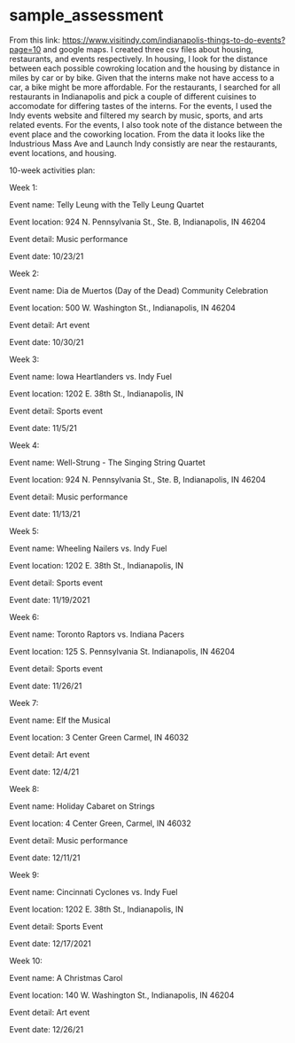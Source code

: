 # sample_assessment

From this link: https://www.visitindy.com/indianapolis-things-to-do-events?page=10 and google maps. I created three csv files about housing, restaurants, and events respectively. In housing, I look for the distance between each possible cowroking location and the housing by distance in miles by car or by bike. Given that the interns make not have access to a car, a bike might be more affordable. For the restaurants, I searched for all restaurants in Indianapolis and pick a couple of different cuisines to accomodate for differing tastes of the interns. For the events, I used the Indy events website and filtered my search by music, sports, and arts related events. For the events, I also took note of the distance between the event place and the coworking location. From the data it looks like the Industrious Mass Ave and Launch Indy consistly are near the restaurants, event locations, and housing. 


10-week activities plan:




Week 1: 

Event name: Telly Leung with the Telly Leung Quartet

Event location: 924 N. Pennsylvania St., Ste. B, Indianapolis, IN 46204

Event detail: Music performance

Event date: 10/23/21



Week 2: 

Event name: Dia de Muertos (Day of the Dead) Community Celebration 

Event location: 500 W. Washington St., Indianapolis, IN 46204

Event detail: Art event 

Event date: 10/30/21



Week 3: 

Event name: Iowa Heartlanders vs. Indy Fuel

Event location: 1202 E. 38th St., Indianapolis, IN

Event detail: Sports event 

Event date: 11/5/21



Week 4: 

Event name: Well-Strung - The Singing String Quartet

Event location: 924 N. Pennsylvania St., Ste. B, Indianapolis, IN 46204

Event detail: Music performance

Event date: 11/13/21



Week 5: 

Event name: Wheeling Nailers vs. Indy Fuel

Event location: 1202 E. 38th St., Indianapolis, IN

Event detail: Sports event

Event date: 11/19/2021



Week 6:

Event name: Toronto Raptors vs. Indiana Pacers

Event location: 125 S. Pennsylvania St. Indianapolis, IN 46204

Event detail: Sports event

Event date: 11/26/21



Week 7: 

Event name: Elf the Musical

Event location: 3 Center Green Carmel, IN 46032

Event detail: Art event 

Event date: 12/4/21



Week 8: 

Event name: Holiday Cabaret on Strings

Event location: 4 Center Green, Carmel, IN 46032

Event detail: Music performance

Event date: 12/11/21



Week 9: 

Event name: Cincinnati Cyclones vs. Indy Fuel

Event location: 1202 E. 38th St., Indianapolis, IN

Event detail: Sports Event 

Event date: 12/17/2021



Week 10: 

Event name: A Christmas Carol

Event location: 140 W. Washington St., Indianapolis, IN 46204

Event detail: Art event

Event date: 12/26/21



